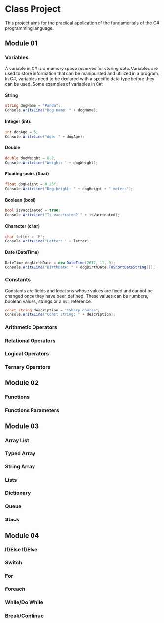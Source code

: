 # Class Project
This project aims for the practical application of the fundamentals of the C# programming language.

## Module 01
### Variables
A variable in C# is a memory space reserved for storing data. Variables are used to store information that can be manipulated and utilized in a program. In C#, variables need to be declared with a specific data type before they can be used.
Some examples of variables in C#:

#### String
``` csharp
string dogName = "Panda";
Console.WriteLine("Dog name: " + dogName);
```

#### Integer (int):
``` csharp
int dogAge = 5;
Console.WriteLine("Age: " + dogAge);
```

#### Double
``` csharp
double dogWeight = 8.2;
Console.WriteLine("Weight: " + dogWeight);
```

#### Floating-point (float)
``` csharp
float dogHeight = 0.25f;
Console.WriteLine("Dog height: " + dogHeight + " meters");
```

#### Boolean (bool)
``` csharp
bool isVaccinated = true;
Console.WriteLine("Is vaccinated? " + isVaccinated);
```

#### Character (char)
``` csharp
char letter = 'P';
Console.WriteLine("Letter: " + letter);
```

#### Date (DateTime)
``` csharp
DateTime dogBirthDate = new DateTime(2017, 11, 9);
Console.WriteLine("BirthDate: " + dogBirthDate.ToShortDateString());
```

### Constants
Constants are fields and locations whose values are fixed and cannot be changed once they have been defined. 
These values can be numbers, boolean values, strings or a null reference.
``` csharp
const string description = "CSharp Course";
Console.WriteLine("Const string: " + description);
```
### Arithmetic Operators
### Relational Operators
### Logical Operators
### Ternary Operators

## Module 02
### Functions
### Functions Parameters

## Module 03
### Array List
### Typed Array
### String Array
### Lists
### Dictionary
### Queue
### Stack

## Module 04
### If/Else If/Else
### Switch
### For
### Foreach
### While/Do While
### Break/Continue
